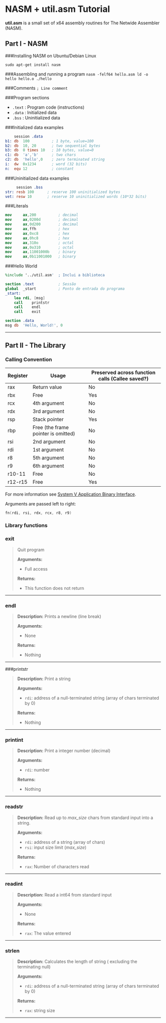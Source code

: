 NASM + util.asm Tutorial
====================
**util.asm** is a small set of x64 assembly routines for The Netwide Assembler (NASM).

Part I - NASM
---

###Installing NASM on Ubuntu/Debian Linux

`sudo apt-get install nasm `

###Assembling  and running a program
`nasm -felf64 hello.asm
ld -o hello hello.o
./hello`

###Comments
`; Line comment`

###Program sections 
- `.text` :  Program code (instructions)
- `.data` :  Initialized data
- `.bss` 	:   Uninitialized data

###Initialized data examples
```nasm
    session .data
b1: db	100          ; 1 byte, value=100
b2: db	10, 20       ; two sequential bytes
b3: db	0 times 10   ; 10 bytes, value=0
c1: db	'a','b'      ; two chars
c2: db	'hello',0    ; zero terminated string 
i:  dw	0x1234       ; word (32 bits)
n:  equ	12           ; constant 
```
###Uninitialized data examples 
```nasm
     session .bss
str: resb 100      ; reserve 100 uninitialized bytes 
vet: resw 10       ; reserve 10 uninitialized words (10*32 bits)
```
###Literals
```nasm
mov     ax,200          ; decimal 
mov     ax,0200d        ; decimal 
mov     ax,0d200        ; decimal 
mov     ax,ffh          ; hex 
mov     ax,0xc8         ; hex 
mov     ax,0hc8         ; hex 
mov     ax,310o         ; octal
mov     ax,0o310        ; octal
mov     ax,11001000b    ; binary 
mov     ax,0b11001000   ; binary
```

###Hello World 
```nasm
%include '../util.asm'  ; Inclui a biblioteca

section .text           ; Sessão 
global  _start          ; Ponto de entrada do programa
_start:
	lea	rdi, [msg]
	call	printstr
	call	endl
	call	exit   

section .data
msg	db	'Hello, World!', 0	
```
----------
Part II - The Library
---

### Calling Convention

Register | Usage | Preserved across function calls (Callee saved?)
---------|-------|---------------
rax | Return value | No
rbx | Free | Yes
rcx | 4th argument | No
rdx | 3rd argument | No
rsp | Stack pointer | Yes
rbp | Free (the frame pointer is omitted) | No
rsi | 2nd argument | No
rdi | 1st argument | No
r8 | 5th argument | No
r9 | 6th argument | No
r10-11 | Free | No
r12-r15 | Free |  Yes

For more information see [System V Application Binary Interface](http://www.x86-64.org/documentation/abi.pdf).

Arguments are passed left to right:  

```C
fn(rdi, rsi, rdx, rcx, r8, r9)
```

### Library functions

### exit
>  Quit program
>
> **Arguments:** 
>
> - Full access 
>
> **Returns:**
>  
> -  This function does not return

- - -

### endl

> **Description:** 
> Prints a newline (line break)
>
> **Arguments:** 
> 
> -   None
>
> **Returns:**
>  
> -    Nothing

---

###printstr

> **Description:** 
> Print a string
> 
> **Arguments:** 
> 
>  -   `rdi`: address of a null-terminated string (array of chars terminated by 0)
>
> **Returns:**
>  
>   - Nothing

- - -

### printint

> **Description:** 
> Print a integer number (decimal)
> 
> **Arguments:** 
> 
> -  `rdi`: number
>
>
> **Returns:**
>  
> -  Nothing

- - -

### readstr

> **Description:** Read up to _max_size_ chars from standard input into a string.
> 
> **Arguments:** 
> 
> -  `rdi`: address of a string (array of chars)
> -    `rsi`: input size limit (_max_size_)
>
> **Returns:**
>  
> -  `rax`: Number of characters read

- - -

### readint
> **Description:** 
> Read a int64 from standard input
>
> **Arguments:** 
> 
> -  None
>
> **Returns:**
>  
> -  `rax`: The value entered

- - -

### strlen

> **Description:** 
> Calculates the length of string ( excluding the terminating null)
>
> **Arguments:** 
> 
> -  `rdi`: address of a null-terminated string (array of chars terminated by 0)
>
> **Returns:**
>  
> -   `rax`: string size
		
- - -


